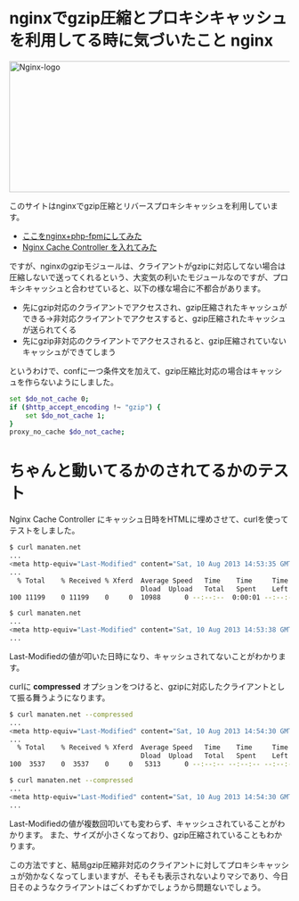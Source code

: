 nginxでgzip圧縮とプロキシキャッシュを利用してる時に気づいたこと
 nginx
=====
<a href="http://manaten.net/wp-content/uploads/2013/08/Nginx-logo.png"><img src="http://manaten.net/wp-content/uploads/2013/08/Nginx-logo.png" alt="Nginx-logo" width="557" height="235" class="aligncenter size-full wp-image-707" /></a>

このサイトはnginxでgzip圧縮とリバースプロキシキャッシュを利用しています。
<!--more-->

- [ここをnginx+php-fpmにしてみた](http://manaten.net/archives/197)
- [Nginx Cache Controller を入れてみた](http://manaten.net/archives/629)

ですが、nginxのgzipモジュールは、クライアントがgzipに対応してない場合は圧縮しないで送ってくれるという、大変気の利いたモジュールなのですが、プロキシキャッシュと合わせていると、以下の様な場合に不都合があります。

- 先にgzip対応のクライアントでアクセスされ、gzip圧縮されたキャッシュができる→非対応クライアントでアクセスすると、gzip圧縮されたキャッシュが送られてくる
- 先にgzip非対応のクライアントでアクセスされると、gzip圧縮されていないキャッシュができてしまう

というわけで、confに一つ条件文を加えて、gzip圧縮比対応の場合はキャッシュを作らないようにしました。

```bash
set $do_not_cache 0;
if ($http_accept_encoding !~ "gzip") {
	set $do_not_cache 1;
}
proxy_no_cache $do_not_cache;
```


# ちゃんと動いてるかのされてるかのテスト
Nginx Cache Controller にキャッシュ日時をHTMLに埋めさせて、curlを使ってテストをしました。

```bash
$ curl manaten.net
...
<meta http-equiv="Last-Modified" content="Sat, 10 Aug 2013 14:53:35 GMT" />
...
  % Total    % Received % Xferd  Average Speed   Time    Time     Time  Current
                                 Dload  Upload   Total   Spent    Left  Speed
100 11199    0 11199    0     0  10988      0 --:--:--  0:00:01 --:--:-- 20971

$ curl manaten.net
...
<meta http-equiv="Last-Modified" content="Sat, 10 Aug 2013 14:53:38 GMT" />
...
```
Last-Modifiedの値が叩いた日時になり、キャッシュされてないことがわかります。

curlに **compressed** オプションをつけると、gzipに対応したクライアントとして振る舞うようになります。
```bash
$ curl manaten.net --compressed
...
<meta http-equiv="Last-Modified" content="Sat, 10 Aug 2013 14:54:30 GMT" />
...
  % Total    % Received % Xferd  Average Speed   Time    Time     Time  Current
                                 Dload  Upload   Total   Spent    Left  Speed
100  3537    0  3537    0     0   5313      0 --:--:-- --:--:-- --:--:-- 30756

$ curl manaten.net --compressed
...
<meta http-equiv="Last-Modified" content="Sat, 10 Aug 2013 14:54:30 GMT" />
...
```
Last-Modifiedの値が複数回叩いても変わらず、キャッシュされていることがわかります。
また、サイズが小さくなっており、gzip圧縮されていることもわかります。

この方法ですと、結局gzip圧縮非対応のクライアントに対してプロキシキャッシュが効かなくなってしまいますが、そもそも表示されないよりマシであり、今日日そのようなクライアントはごくわずかでしょうから問題ないでしょう。


